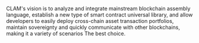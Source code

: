 CLAM's vision is to analyze and integrate mainstream blockchain assembly language, establish a new type of smart contract universal library, and allow developers to easily deploy cross-chain asset transaction portfolios, maintain sovereignty and quickly communicate with other blockchains, making it a variety of scenarios The best choice.
